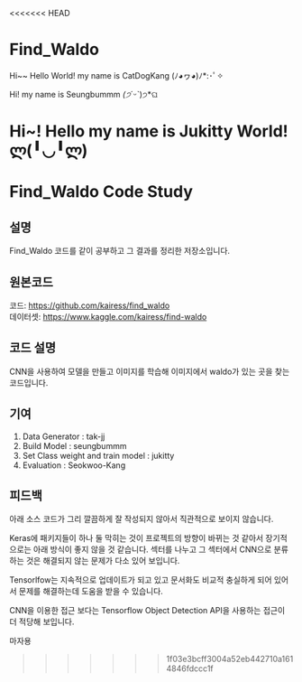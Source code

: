<<<<<<< HEAD
# Find_Waldo
Hi~~ Hello World! my name is CatDogKang (ﾉ◕ヮ◕)ﾉ*:･ﾟ✧

Hi! my name is Seungbummm  *(੭*ˊᵕˋ)੭*ଘ

Hi~! Hello my name is Jukitty World! ლ(╹◡╹ლ) 
=======
# Find_Waldo Code Study
## 설명
Find_Waldo 코드를 같이 공부하고 그 결과를 정리한 저장소입니다.

## 원본코드
코드: https://github.com/kairess/find_waldo   
데이터셋: https://www.kaggle.com/kairess/find-waldo

## 코드 설명
CNN을 사용하여 모델을 만들고 이미지를 학습해 이미지에서 waldo가 있는 곳을 찾는 코드입니다.

## 기여
01. Data Generator : tak-jj
02. Build Model : seungbummm
03. Set Class weight and train model : jukitty
04. Evaluation : Seokwoo-Kang

## 피드백
아래 소스 코드가 그리 깔끔하게 잘 작성되지 않아서 직관적으로 보이지 않습니다.

Keras에 패키지들이 하나 둘 막히는 것이 프로젝트의 방향이 바뀌는 것 같아서 장기적으로는 아래 방식이 좋지 않을 것 같습니다. 섹터를 나누고 그 섹터에서 CNN으로 분류하는 것은 해결되지 않는 문제가 다소 있어 보입니다.

Tensorlfow는 지속적으로 업데이트가 되고 있고 문서화도 비교적 충실하게 되어 있어서 문제를 해결하는데 도움을 받을 수 있습니다.

 CNN을 이용한 접근 보다는 Tensorflow Object Detection API을 사용하는 접근이 더 적당해 보입니다.
 
마자용
>>>>>>> 1f03e3bcff3004a52eb442710a1614846fdccc1f
